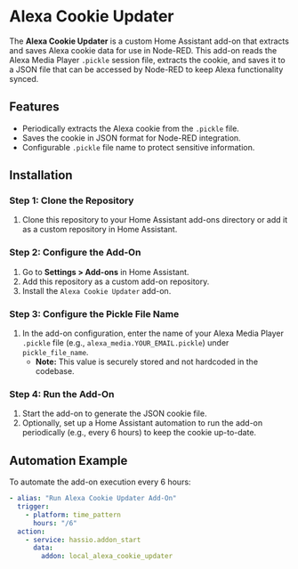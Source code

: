 # Alexa Cookie Updater

The **Alexa Cookie Updater** is a custom Home Assistant add-on that extracts and saves Alexa cookie data for use in Node-RED. This add-on reads the Alexa Media Player `.pickle` session file, extracts the cookie, and saves it to a JSON file that can be accessed by Node-RED to keep Alexa functionality synced.

## Features
- Periodically extracts the Alexa cookie from the `.pickle` file.
- Saves the cookie in JSON format for Node-RED integration.
- Configurable `.pickle` file name to protect sensitive information.

## Installation

### Step 1: Clone the Repository
1. Clone this repository to your Home Assistant add-ons directory or add it as a custom repository in Home Assistant.

### Step 2: Configure the Add-On
1. Go to **Settings > Add-ons** in Home Assistant.
2. Add this repository as a custom add-on repository.
3. Install the `Alexa Cookie Updater` add-on.

### Step 3: Configure the Pickle File Name
1. In the add-on configuration, enter the name of your Alexa Media Player `.pickle` file (e.g., `alexa_media.YOUR_EMAIL.pickle`) under `pickle_file_name`.
    - **Note:** This value is securely stored and not hardcoded in the codebase.

### Step 4: Run the Add-On
1. Start the add-on to generate the JSON cookie file.
2. Optionally, set up a Home Assistant automation to run the add-on periodically (e.g., every 6 hours) to keep the cookie up-to-date.

## Automation Example

To automate the add-on execution every 6 hours:
```yaml
- alias: "Run Alexa Cookie Updater Add-On"
  trigger:
    - platform: time_pattern
      hours: "/6"
  action:
    - service: hassio.addon_start
      data:
        addon: local_alexa_cookie_updater
